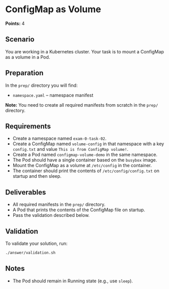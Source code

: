 # ConfigMap as Volume

**Points:** 4

## Scenario
You are working in a Kubernetes cluster. Your task is to mount a ConfigMap as a volume in a Pod.

## Preparation
In the `prep/` directory you will find:
- `namespace.yaml` – namespace manifest

**Note:** You need to create all required manifests from scratch in the `prep/` directory.

## Requirements
- Create a namespace named `exam-0-task-02`.
- Create a ConfigMap named `volume-config` in that namespace with a key `config.txt` and value `This is from ConfigMap volume!`.
- Create a Pod named `configmap-volume-demo` in the same namespace.
- The Pod should have a single container based on the `busybox` image.
- Mount the ConfigMap as a volume at `/etc/config` in the container.
- The container should print the contents of `/etc/config/config.txt` on startup and then sleep.

## Deliverables
- All required manifests in the `prep/` directory.
- A Pod that prints the contents of the ConfigMap file on startup.
- Pass the validation described below.

## Validation
To validate your solution, run:

```sh
./answer/validation.sh
```

## Notes
- The Pod should remain in Running state (e.g., use `sleep`).